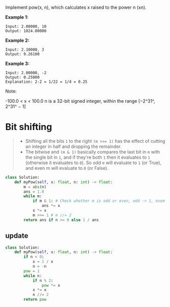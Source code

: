 Implement pow(x, n), which calculates x raised to the power n (xn).

**Example 1:**
```
Input: 2.00000, 10
Output: 1024.00000
```
**Example 2:**
```
Input: 2.10000, 3
Output: 9.26100
```
**Example 3:**
```
Input: 2.00000, -2
Output: 0.25000
Explanation: 2-2 = 1/22 = 1/4 = 0.25
```
Note:

-100.0 < x < 100.0
n is a 32-bit signed integer, within the range [−2^31^, 2^31^ − 1]

# Bit shifting
>* Shifting all the bits ```1``` to the right ```(m >>= 1)``` has the effect of cutting an integer in half and dropping the remainder. 
>* The bitwise and ```(m & 1)``` basically compares the last bit in ```m``` with the single bit in ```1```, and if they're both ```1``` then it evaluates to ```1``` (otherwise it evaluates to ```0```). So odd ```m``` will evaluate to ```1``` (or True), and even m will evaluate to ```0``` (or False).
```python
class Solution:
    def myPow(self, x: float, n: int) -> float:
        m = abs(n)
        ans = 1.0
        while m:
            if m & 1: # Check whether m is odd or even, odd -> 1, evem -> 0
                ans *= x
            x *= x
            m >>= 1 # m //= 2
        return ans if n >= 0 else 1 / ans
```
## update
```python
class Solution:
    def myPow(self, x: float, n: int) -> float:
        if n < 0:
            x = 1 / x
            n = -n
        pow = 1
        while n:
            if n % 2:
                pow *= x
            x *= x
            n //= 2
        return pow
```